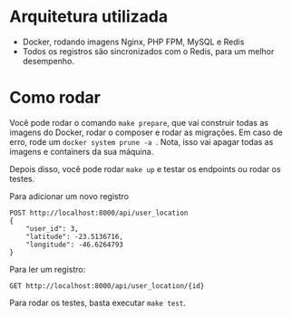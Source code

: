 # Arquitetura utilizada

- Docker, rodando imagens Nginx, PHP FPM, MySQL e Redis
- Todos os registros são sincronizados com o Redis, para um melhor desempenho.

# Como rodar
Você pode rodar o comando `make prepare`, que vai construir todas as imagens do Docker, rodar o composer e rodar as migrações. Em caso de erro, rode um `docker system prune -a `. Nota, isso vai apagar todas as imagens e containers da sua máquina.

Depois disso, você pode rodar `make up` e testar os endpoints ou rodar os testes.


Para adicionar um novo registro
```
POST http://localhost:8000/api/user_location
{
	"user_id": 3,
	"latitude": -23.5136716,
	"longitude": -46.6264793
}
```


Para ler um registro:
```
GET http://localhost:8000/api/user_location/{id}
```


Para rodar os testes, basta executar `make test`.
